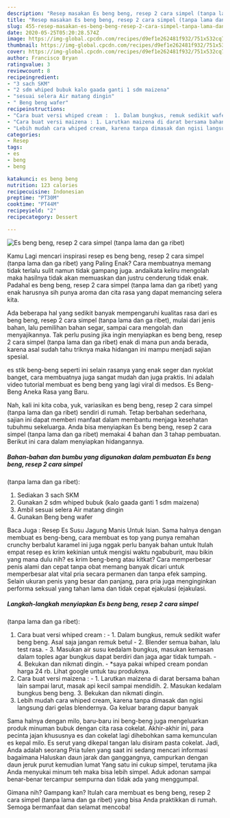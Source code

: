 ```yaml
---
description: "Resep masakan Es beng beng, resep 2 cara simpel (tanpa lama dan ga ribet) | Cara Bikin Es beng beng, resep 2 cara simpel (tanpa lama dan ga ribet) Yang Menggugah Selera"
title: "Resep masakan Es beng beng, resep 2 cara simpel (tanpa lama dan ga ribet) | Cara Bikin Es beng beng, resep 2 cara simpel (tanpa lama dan ga ribet) Yang Menggugah Selera"
slug: 455-resep-masakan-es-beng-beng-resep-2-cara-simpel-tanpa-lama-dan-ga-ribet-cara-bikin-es-beng-beng-resep-2-cara-simpel-tanpa-lama-dan-ga-ribet-yang-menggugah-selera
date: 2020-05-25T05:20:28.574Z
image: https://img-global.cpcdn.com/recipes/d9ef1e262481f932/751x532cq70/es-beng-beng-resep-2-cara-simpel-tanpa-lama-dan-ga-ribet-foto-resep-utama.jpg
thumbnail: https://img-global.cpcdn.com/recipes/d9ef1e262481f932/751x532cq70/es-beng-beng-resep-2-cara-simpel-tanpa-lama-dan-ga-ribet-foto-resep-utama.jpg
cover: https://img-global.cpcdn.com/recipes/d9ef1e262481f932/751x532cq70/es-beng-beng-resep-2-cara-simpel-tanpa-lama-dan-ga-ribet-foto-resep-utama.jpg
author: Francisco Bryan
ratingvalue: 3
reviewcount: 8
recipeingredient:
- "3 sach SKM"
- "2 sdm whiped bubuk kalo gaada ganti 1 sdm maizena"
- "sesuai selera Air matang dingin"
- " Beng beng wafer"
recipeinstructions:
- "Cara buat versi whiped cream :  1. Dalam bungkus, remuk sedikit wafer beng beng. Asal saja jangan remuk betul 2. Blender semua bahan, lalu test rasa. 3. Masukan air susu kedalam bungkus, masukan kemasan dalam toples agar bungkus dapat berdiri dan jaga agar tidak tumpah. 4. Bekukan dan nikmati dingin. *saya pakai whiped cream pondan harga 24 rb. Lihat google untuk tau produknya."
- "Cara buat versi maizena : 1. Larutkan maizena di darat bersama bahan lain sampai larut, masak api kecil sampai mendidih. 2. Masukan kedalam bungkus beng beng. 3. Bekukan dan nikmati dingin."
- "Lebih mudah cara whiped cream, karena tanpa dimasak dan ngisi langsung dari gelas blendernya. Ga keluar barang dapur banyak"
categories:
- Resep
tags:
- es
- beng
- beng

katakunci: es beng beng 
nutrition: 123 calories
recipecuisine: Indonesian
preptime: "PT30M"
cooktime: "PT44M"
recipeyield: "2"
recipecategory: Dessert

---
```



![Es beng beng, resep 2 cara simpel
(tanpa lama dan ga ribet)](https://img-global.cpcdn.com/recipes/d9ef1e262481f932/751x532cq70/es-beng-beng-resep-2-cara-simpel-tanpa-lama-dan-ga-ribet-foto-resep-utama.jpg)

Kamu Lagi mencari inspirasi resep es beng beng, resep 2 cara simpel
(tanpa lama dan ga ribet) yang Paling Enak? Cara membuatnya memang tidak terlalu sulit namun tidak gampang juga. andaikata keliru mengolah maka hasilnya tidak akan memuaskan dan justru cenderung tidak enak. Padahal es beng beng, resep 2 cara simpel
(tanpa lama dan ga ribet) yang enak harusnya sih punya aroma dan cita rasa yang dapat memancing selera kita.

Ada beberapa hal yang sedikit banyak mempengaruhi kualitas rasa dari es beng beng, resep 2 cara simpel
(tanpa lama dan ga ribet), mulai dari jenis bahan, lalu pemilihan bahan segar, sampai cara mengolah dan menyajikannya. Tak perlu pusing jika ingin menyiapkan es beng beng, resep 2 cara simpel
(tanpa lama dan ga ribet) enak di mana pun anda berada, karena asal sudah tahu triknya maka hidangan ini mampu menjadi sajian spesial.

es stik beng-beng seperti ini selain rasanya yang enak seger dan nyoklat banget, cara membuatnya juga sangat mudah dan juga praktis. Ini adalah video tutorial membuat es beng beng yang lagi viral di medsos. Es Beng-Beng Aneka Rasa yang Baru.


Nah, kali ini kita coba, yuk, variasikan es beng beng, resep 2 cara simpel
(tanpa lama dan ga ribet) sendiri di rumah. Tetap berbahan sederhana, sajian ini dapat memberi manfaat dalam membantu menjaga kesehatan tubuhmu sekeluarga. Anda bisa menyiapkan Es beng beng, resep 2 cara simpel
(tanpa lama dan ga ribet) memakai 4 bahan dan 3 tahap pembuatan. Berikut ini cara dalam menyiapkan hidangannya.

<!--inarticleads1-->

##### Bahan-bahan dan bumbu yang digunakan dalam pembuatan Es beng beng, resep 2 cara simpel
(tanpa lama dan ga ribet):

1. Sediakan 3 sach SKM
1. Gunakan 2 sdm whiped bubuk (kalo gaada ganti 1 sdm maizena)
1. Ambil sesuai selera Air matang dingin
1. Gunakan  Beng beng wafer


Baca Juga : Resep Es Susu Jagung Manis Untuk Isian. Sama halnya dengan membuat es beng-beng, cara membuat es top yang punya remahan crunchy berbalut karamel ini juga nggak perlu banyak bahan untuk Itulah empat resep es krim kekinian untuk mengisi waktu ngabuburit, mau bikin yang mana dulu nih? es krim beng-beng atau kitkat? Cara memperbesar penis alami dan cepat tanpa obat memang banyak dicari untuk memperbesar alat vital pria secara permanen dan tanpa efek samping. Selain ukuran penis yang besar dan panjang, para pria juga menginginkan performa seksual yang tahan lama dan tidak cepat ejakulasi (ejakulasi. 

<!--inarticleads2-->

##### Langkah-langkah menyiapkan Es beng beng, resep 2 cara simpel
(tanpa lama dan ga ribet):

1. Cara buat versi whiped cream :  - 1. Dalam bungkus, remuk sedikit wafer beng beng. Asal saja jangan remuk betul - 2. Blender semua bahan, lalu test rasa. - 3. Masukan air susu kedalam bungkus, masukan kemasan dalam toples agar bungkus dapat berdiri dan jaga agar tidak tumpah. - 4. Bekukan dan nikmati dingin. - *saya pakai whiped cream pondan harga 24 rb. Lihat google untuk tau produknya.
1. Cara buat versi maizena : - 1. Larutkan maizena di darat bersama bahan lain sampai larut, masak api kecil sampai mendidih. 2. Masukan kedalam bungkus beng beng. 3. Bekukan dan nikmati dingin.
1. Lebih mudah cara whiped cream, karena tanpa dimasak dan ngisi langsung dari gelas blendernya. Ga keluar barang dapur banyak


Sama halnya dengan milo, baru-baru ini beng-beng juga mengeluarkan produk minuman bubuk dengan cita rasa cokelat. Akhir-akhir ini, para pecinta jajan khususnya es dan cokelat lagi dihebohkan sama kemunculan es kepal milo. Es serut yang dikepal tangan lalu disiram pasta cokelat. Jadi, Anda adalah seorang Pria tulen yang saat ini sedang mencari informasi bagaimana Haluskan daun jarak dan ganggangnya, campurkan dengan daun jeruk purut kemudian lumat Yang satu ini cukup simpel, terutama jika Anda menyukai minum teh maka bisa lebih simpel. Aduk adonan sampai benar-benar tercampur sempurna dan tidak ada yang menggumpal. 

Gimana nih? Gampang kan? Itulah cara membuat es beng beng, resep 2 cara simpel
(tanpa lama dan ga ribet) yang bisa Anda praktikkan di rumah. Semoga bermanfaat dan selamat mencoba!
